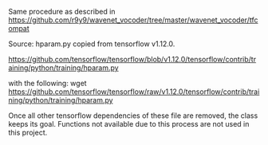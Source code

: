 Same procedure as described in https://github.com/r9y9/wavenet_vocoder/tree/master/wavenet_vocoder/tfcompat

Source: hparam.py copied from tensorflow v1.12.0.

https://github.com/tensorflow/tensorflow/blob/v1.12.0/tensorflow/contrib/training/python/training/hparam.py

with the following:
wget https://github.com/tensorflow/tensorflow/raw/v1.12.0/tensorflow/contrib/training/python/training/hparam.py

Once all other tensorflow dependencies of these file are removed, the class keeps its goal. Functions not available due to this process are not used in this project.
